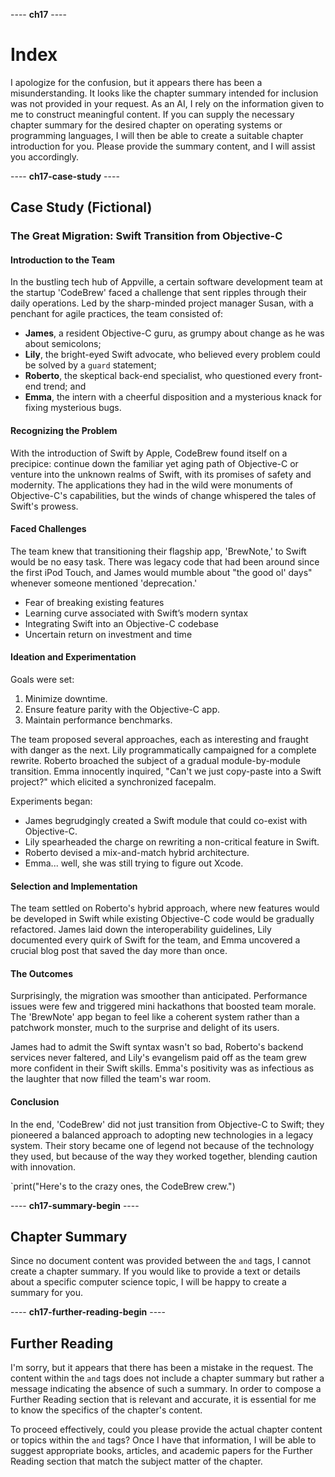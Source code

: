 ---- **ch17** ----
# Index 
 
I apologize for the confusion, but it appears there has been a misunderstanding. It looks like the chapter summary intended for inclusion was not provided in your request. As an AI, I rely on the information given to me to construct meaningful content. If you can supply the necessary chapter summary for the desired chapter on operating systems or programming languages, I will then be able to create a suitable chapter introduction for you. Please provide the summary content, and I will assist you accordingly.
 
---- **ch17-case-study** ----
 
## Case Study (Fictional)
 
### The Great Migration: Swift Transition from Objective-C

#### Introduction to the Team

In the bustling tech hub of Appville, a certain software development team at the startup 'CodeBrew' faced a challenge that sent ripples through their daily operations. Led by the sharp-minded project manager Susan, with a penchant for agile practices, the team consisted of:

- **James**, a resident Objective-C guru, as grumpy about change as he was about semicolons;
- **Lily**, the bright-eyed Swift advocate, who believed every problem could be solved by a `guard` statement;
- **Roberto**, the skeptical back-end specialist, who questioned every front-end trend; and
- **Emma**, the intern with a cheerful disposition and a mysterious knack for fixing mysterious bugs.

#### Recognizing the Problem

With the introduction of Swift by Apple, CodeBrew found itself on a precipice: continue down the familiar yet aging path of Objective-C or venture into the unknown realms of Swift, with its promises of safety and modernity. The applications they had in the wild were monuments of Objective-C's capabilities, but the winds of change whispered the tales of Swift's prowess.

#### Faced Challenges

The team knew that transitioning their flagship app, 'BrewNote,' to Swift would be no easy task. There was legacy code that had been around since the first iPod Touch, and James would mumble about "the good ol' days" whenever someone mentioned 'deprecation.'

- Fear of breaking existing features
- Learning curve associated with Swift’s modern syntax
- Integrating Swift into an Objective-C codebase
- Uncertain return on investment and time

#### Ideation and Experimentation

Goals were set:
1. Minimize downtime.
2. Ensure feature parity with the Objective-C app.
3. Maintain performance benchmarks.

The team proposed several approaches, each as interesting and fraught with danger as the next. Lily programmatically campaigned for a complete rewrite. Roberto broached the subject of a gradual module-by-module transition. Emma innocently inquired, "Can't we just copy-paste into a Swift project?" which elicited a synchronized facepalm.

Experiments began:

- James begrudgingly created a Swift module that could co-exist with Objective-C.
- Lily spearheaded the charge on rewriting a non-critical feature in Swift.
- Roberto devised a mix-and-match hybrid architecture.
- Emma... well, she was still trying to figure out Xcode.

#### Selection and Implementation

The team settled on Roberto's hybrid approach, where new features would be developed in Swift while existing Objective-C code would be gradually refactored. James laid down the interoperability guidelines, Lily documented every quirk of Swift for the team, and Emma uncovered a crucial blog post that saved the day more than once.

#### The Outcomes

Surprisingly, the migration was smoother than anticipated. Performance issues were few and triggered mini hackathons that boosted team morale. The 'BrewNote' app began to feel like a coherent system rather than a patchwork monster, much to the surprise and delight of its users.

James had to admit the Swift syntax wasn't so bad, Roberto's backend services never faltered, and Lily's evangelism paid off as the team grew more confident in their Swift skills. Emma's positivity was as infectious as the laughter that now filled the team's war room.

#### Conclusion

In the end, 'CodeBrew' did not just transition from Objective-C to Swift; they pioneered a balanced approach to adopting new technologies in a legacy system. Their story became one of legend not because of the technology they used, but because of the way they worked together, blending caution with innovation.

`print("Here's to the crazy ones, the CodeBrew crew.")
 
---- **ch17-summary-begin** ----
 
## Chapter Summary
 
Since no document content was provided between the `` and `` tags, I cannot create a chapter summary. If you would like to provide a text or details about a specific computer science topic, I will be happy to create a summary for you.
 
---- **ch17-further-reading-begin** ----
 
## Further Reading
 
I'm sorry, but it appears that there has been a mistake in the request. The content within the `` and `` tags does not include a chapter summary but rather a message indicating the absence of such a summary. In order to compose a Further Reading section that is relevant and accurate, it is essential for me to know the specifics of the chapter's content.

To proceed effectively, could you please provide the actual chapter content or topics within the `` and `` tags? Once I have that information, I will be able to suggest appropriate books, articles, and academic papers for the Further Reading section that match the subject matter of the chapter.
 
